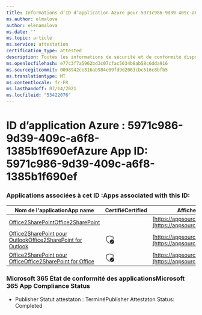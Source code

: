 ```yaml
---
title: Informations d’ID d’application Azure pour 5971c986-9d39-409c-a6f8-1385b1f690ef
ms.author: elmalova
author: elenamalova
ms.date: ''
ms.topic: article
ms.service: attestation
certification_type: attested
description: Toutes les informations de sécurité et de conformité disponibles pour 5971c986-9d39-409c-a6f8-1385b1f690ef.
ms.openlocfilehash: e77c3f7a5962bd3c07cfac5634b8ab58c6dda916
ms.sourcegitcommit: 0098942ce316ab984e09fd9d2063cbc516c8bfb5
ms.translationtype: MT
ms.contentlocale: fr-FR
ms.lasthandoff: 07/14/2021
ms.locfileid: "53422076"
---
```

# <a name="azure-app-id-5971c986-9d39-409c-a6f8-1385b1f690ef"></a><span data-ttu-id="2680c-103">ID d’application Azure : 5971c986-9d39-409c-a6f8-1385b1f690ef</span><span class="sxs-lookup"><span data-stu-id="2680c-103">Azure App ID: 5971c986-9d39-409c-a6f8-1385b1f690ef</span></span>


### <a name="apps-associated-with-this-id"></a><span data-ttu-id="2680c-104">Applications associées à cet ID :</span><span class="sxs-lookup"><span data-stu-id="2680c-104">Apps associated with this ID:</span></span>
| <span data-ttu-id="2680c-105">**Nom de l'application**</span><span class="sxs-lookup"><span data-stu-id="2680c-105">**App name**</span></span> | <span data-ttu-id="2680c-106">**Certifié**</span><span class="sxs-lookup"><span data-stu-id="2680c-106">**Certified**</span></span> | <span data-ttu-id="2680c-107">**Afficher dans AppSource**</span><span class="sxs-lookup"><span data-stu-id="2680c-107">**View in AppSource**</span></span> |
|-|-|-|
| [<span data-ttu-id="2680c-108">Office2SharePoint</span><span class="sxs-lookup"><span data-stu-id="2680c-108">Office2SharePoint</span></span>](https://docs.microsoft.com/en-us/microsoft-365-app-certification/forward/17859280.o2s) |  | [https://appsource.microsoft.com/product/office/17859280.o2s](https://appsource.microsoft.com/product/office/17859280.o2s) |
| [<span data-ttu-id="2680c-109">Office2SharePoint pour Outlook</span><span class="sxs-lookup"><span data-stu-id="2680c-109">Office2SharePoint for Outlook</span></span>](https://docs.microsoft.com/en-us/microsoft-365-app-certification/forward/WA104380689) | <img alt="Certified application badge" src="../media/certified-badge.png" height="25" width="25" /> | [https://appsource.microsoft.com/product/office/WA104380689](https://appsource.microsoft.com/product/office/WA104380689) |
| [<span data-ttu-id="2680c-110">Office2SharePoint pour Office</span><span class="sxs-lookup"><span data-stu-id="2680c-110">Office2SharePoint for Office</span></span>](https://docs.microsoft.com/en-us/microsoft-365-app-certification/forward/WA104381787) | <img alt="Certified application badge" src="../media/certified-badge.png" height="25" width="25" /> | [https://appsource.microsoft.com/product/office/WA104381787](https://appsource.microsoft.com/product/office/WA104381787) |

### <a name="microsoft-365-app-compliance-status"></a><span data-ttu-id="2680c-111">Microsoft 365 État de conformité des applications</span><span class="sxs-lookup"><span data-stu-id="2680c-111">Microsoft 365 App Compliance Status</span></span>
- <span data-ttu-id="2680c-112">Publisher Statut attestaton : Terminé</span><span class="sxs-lookup"><span data-stu-id="2680c-112">Publisher Attestaton Status: Completed</span></span>
